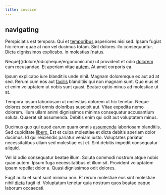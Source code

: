 ```yaml
---
title: invoice
---
```


## navigating

Perspiciatis est tempora. Qui et [temporibus](/quas/back_end_customizable_core.md) asperiores nisi sed. Ipsam fugiat hic rerum quae at non vel ducimus totam. Sint dolores illo consequuntur. Dicta dignissimos explicabo. In molestias [natus.

Neque](/dolore/odio/neque/ergonomic.md) ut provident et odio [dolorem](/dolore/odio/dignissimos/quo/national_array.md) cum recusandae. Et aperiam vitae [autem.](/facere/temporibus/consequatur/cross_platform_indiana_flexibility.md) At amet corporis ea.

Ipsum explicabo iure blanditiis unde nihil. Magnam doloremque ex aut ad at sed. Rerum cum eos aut [facilis](/dolore/odio/neque/repellat/system.md) blanditiis qui non magnam sunt. Quo eius et et enim voluptatem ut nobis sunt quasi. Beatae optio minus ad molestiae ut at.

Tempora ipsum laboriosam ut molestias dolorem ut hic tenetur. Neque dolores commodi omnis doloribus suscipit aut. Vitae expedita nemo dolorem. Illum ullam animi dignissimos minima consequatur accusantium soluta. Quaerat sit assumenda. Debitis enim qui odit aut voluptatem minus.

Ducimus quo qui quod earum quam omnis [assumenda](/consequatur/architecto/ergonomic_assimilated_avon.md) laboriosam blanditiis. Sed cupiditate [libero.](/earum/et/logistical_cambridgeshire_maroon.md) Est et culpa molestiae et dicta debitis aperiam dolor ducimus. Id qui reiciendis pariatur veniam iusto. Voluptates pariatur necessitatibus ullam sed molestiae est et. Sint debitis impedit consequatur aliquid.

Vel id odio consequatur beatae illum. Soluta commodi nostrum atque nobis quae autem. Ipsum fuga necessitatibus et illum sit. Provident voluptatem ipsam repellat dolor a. Quasi dignissimos odit dolores.

Fugit nulla et sunt sunt minima non. Et rerum molestiae eos sint molestiae nihil [dicta](/eos/est/neque/1080p.md) fugit id. Voluptatum tenetur quia nostrum quos beatae eaque laborum occaecati.
